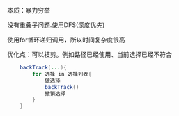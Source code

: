 
本质：暴力穷举

没有重叠子问题.使用DFS(深度优先)

使用for循环递归调用，所以时间复杂度很高

优化点：可以枝剪。例如路径已经使用、当前选择已经不符合

```java
	backTrack(...){
		for 选择 in 选择列表{
			做选择
			backTrack()
			撤销选择
		}	
	}
```